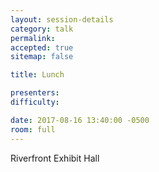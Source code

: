 ```yaml
---
layout: session-details
category: talk
permalink:
accepted: true
sitemap: false

title: Lunch

presenters:
difficulty:

date: 2017-08-16 13:40:00 -0500
room: full
---
```

Riverfront Exhibit Hall
